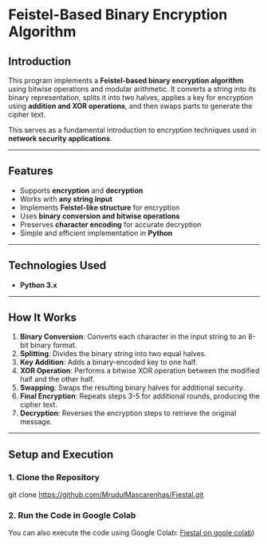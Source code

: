 #  Feistel-Based Binary Encryption Algorithm

## **Introduction**
This program implements a **Feistel-based binary encryption algorithm** using bitwise operations and modular arithmetic. It converts a string into its binary representation, splits it into two halves, applies a key for encryption using **addition and XOR operations**, and then swaps parts to generate the cipher text.

This serves as a fundamental introduction to encryption techniques used in **network security applications**.

---

## **Features**
- Supports **encryption** and **decryption**  
- Works with **any string input**  
- Implements **Feistel-like structure** for encryption  
- Uses **binary conversion and bitwise operations**  
- Preserves **character encoding** for accurate decryption  
- Simple and efficient implementation in **Python**  

---

## **Technologies Used**
- **Python 3.x**  

---

## **How It Works**
1. **Binary Conversion**: Converts each character in the input string to an 8-bit binary format.  
2. **Splitting**: Divides the binary string into two equal halves.  
3. **Key Addition**: Adds a binary-encoded key to one half.  
4. **XOR Operation**: Performs a bitwise XOR operation between the modified half and the other half.  
5. **Swapping**: Swaps the resulting binary halves for additional security.  
6. **Final Encryption**: Repeats steps 3-5 for additional rounds, producing the cipher text.  
7. **Decryption**: Reverses the encryption steps to retrieve the original message.  

---

## **Setup and Execution**
### **1. Clone the Repository**
git clone https://github.com/MrudulMascarenhas/Fiestal.git

### **2. Run the Code in Google Colab**
You can also execute the code using Google Colab:
[Fiestal on goole colab](https://colab.research.google.com/drive/1xN6v7IsKeoxJwaKzDykXopsgR3XeKqSI?usp=sharing))
